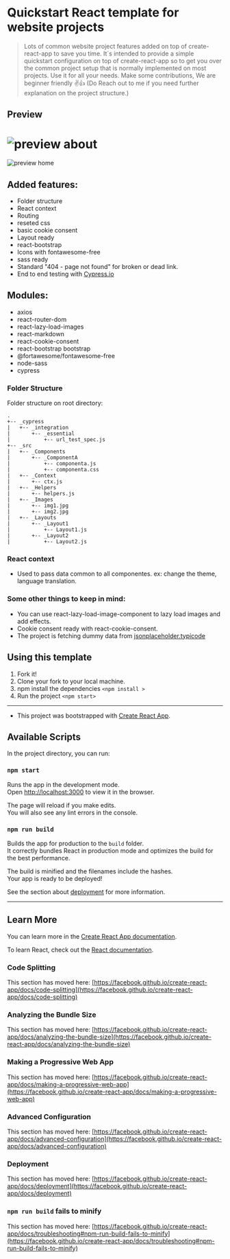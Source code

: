 # Quickstart React template for website projects

> Lots of common website project features added on top of create-react-app to save you time.
> It´s intended to provide a simple quickstart configuration on top of create-react-app so to get you over the common project setup that is normally implemented on most projects.
> Use it for all your needs. Make some contributions, We are beginner friendly ✌👍 (Do Reach out to me if you need further explanation on the project structure.) 

## Preview

![preview about](https://api.emanuel-dev.com/uploads/preview1_f9acc559b6.png)
===============================
![preview home](https://api.emanuel-dev.com/uploads/preview2_3c7c791124.png)

## Added features:
* Folder structure
* React context
* Routing
* reseted css
* basic cookie consent
* Layout ready
* react-bootstrap 
* Icons with fontawesome-free
* sass ready
* Standard "404 - page not found" for broken or dead link.
* End to end testing with [Cypress.io](https://www.cypress.io/) 

## Modules:
* axios
* react-router-dom
* react-lazy-load-images
* react-markdown
* react-cookie-consent
* react-bootstrap bootstrap
* @fortawesome/fontawesome-free
* node-sass
* cypress

### Folder Structure 
Folder structure on root directory:

```
.
+-- _cypress
|   +-- _integration
|       +-- _essential
|           +-- url_test_spec.js
+-- _src
|   +-- _Components
|       +-- _ComponentA
|           +-- componenta.js
|           +-- componenta.css
|   +-- _Context
|       +-- ctx.js
|   +-- _Helpers
|       +-- helpers.js
|   +-- _Images
|       +-- img1.jpg
|       +-- img2.jpg
|   +-- _Layouts
|       +-- _Layout1
|           +-- Layout1.js
|       +-- _Layout2
|           +-- Layout2.js

```

### React context
- Used to pass data common to all componentes.
ex: change the theme, language translation. 

### Some other things to keep in mind:
- You can use react-lazy-load-image-component to lazy load images and add effects.
- Cookie consent ready with react-cookie-consent. 
- The project is fetching dummy data from [jsonplaceholder.typicode](https://jsonplaceholder.typicode.com)

## Using this template
1. Fork it!
2. Clone your fork to your local machine.
3. npm install the dependencies `<npm install >`
4. Run the project `<npm start>`
***

- This project was bootstrapped with [Create React App](https://github.com/facebook/create-react-app).

## Available Scripts

In the project directory, you can run:

### `npm start`

Runs the app in the development mode.\
Open [http://localhost:3000](http://localhost:3000) to view it in the browser.

The page will reload if you make edits.\
You will also see any lint errors in the console.

### `npm run build`

Builds the app for production to the `build` folder.\
It correctly bundles React in production mode and optimizes the build for the best performance.

The build is minified and the filenames include the hashes.\
Your app is ready to be deployed!

See the section about [deployment](https://facebook.github.io/create-react-app/docs/deployment) for more information.

***

## Learn More

You can learn more in the [Create React App documentation](https://facebook.github.io/create-react-app/docs/getting-started).

To learn React, check out the [React documentation](https://reactjs.org/).

### Code Splitting

This section has moved here: [https://facebook.github.io/create-react-app/docs/code-splitting](https://facebook.github.io/create-react-app/docs/code-splitting)

### Analyzing the Bundle Size

This section has moved here: [https://facebook.github.io/create-react-app/docs/analyzing-the-bundle-size](https://facebook.github.io/create-react-app/docs/analyzing-the-bundle-size)

### Making a Progressive Web App

This section has moved here: [https://facebook.github.io/create-react-app/docs/making-a-progressive-web-app](https://facebook.github.io/create-react-app/docs/making-a-progressive-web-app)

### Advanced Configuration

This section has moved here: [https://facebook.github.io/create-react-app/docs/advanced-configuration](https://facebook.github.io/create-react-app/docs/advanced-configuration)

### Deployment

This section has moved here: [https://facebook.github.io/create-react-app/docs/deployment](https://facebook.github.io/create-react-app/docs/deployment)

### `npm run build` fails to minify

This section has moved here: [https://facebook.github.io/create-react-app/docs/troubleshooting#npm-run-build-fails-to-minify](https://facebook.github.io/create-react-app/docs/troubleshooting#npm-run-build-fails-to-minify)
